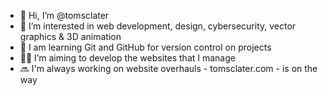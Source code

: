 - 👋 Hi, I’m @tomsclater
- 👀 I’m interested in web development, design, cybersecurity, vector graphics & 3D animation
- 🌿 I am learning Git and GitHub for version control on projects
- 👨‍💻 I’m aiming to develop the websites that I manage
- 🔜 I'm always working on website overhauls - tomsclater.com - is on the way

<!---
tomsclater/tomsclater is a ✨ special ✨ repository because its `README.md` (this file) appears on your GitHub profile.
You can click the Preview link to take a look at your changes.
--->
